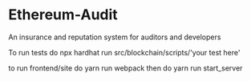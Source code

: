 # Ethereum-Audit
An insurance and reputation system for auditors and developers

To run tests do npx hardhat run src/blockchain/scripts/'your test here'

to run frontend/site do yarn run webpack
then do yarn run start_server